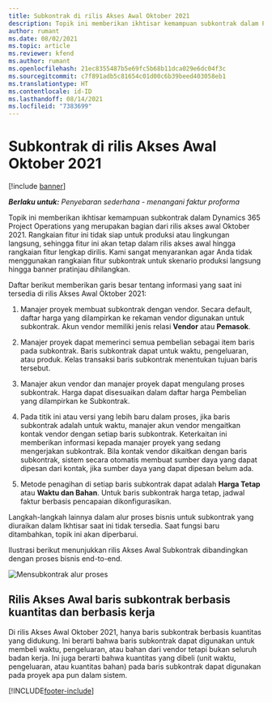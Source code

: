 ```yaml
---
title: Subkontrak di rilis Akses Awal Oktober 2021
description: Topik ini memberikan ikhtisar kemampuan subkontrak dalam Project Operations yang merupakan bagian dari rilis akses awal Oktober 2021.
author: rumant
ms.date: 08/02/2021
ms.topic: article
ms.reviewer: kfend
ms.author: rumant
ms.openlocfilehash: 21ec8355487b5e69fc5b68b11dca029e6dc04f3c
ms.sourcegitcommit: c7f891adb5c81654c01d00c6b39beed403058eb1
ms.translationtype: HT
ms.contentlocale: id-ID
ms.lasthandoff: 08/14/2021
ms.locfileid: "7383699"
---
```

# <a name="subcontracting-in-october-2021-early-access-release"></a>Subkontrak di rilis Akses Awal Oktober 2021

[!include [banner](../../includes/dataverse-preview.md)]

_**Berlaku untuk:** Penyebaran sederhana - menangani faktur proforma_

Topik ini memberikan ikhtisar kemampuan subkontrak dalam Dynamics 365 Project Operations yang merupakan bagian dari rilis akses awal Oktober 2021. Rangkaian fitur ini tidak siap untuk produksi atau lingkungan langsung, sehingga fitur ini akan tetap dalam rilis akses awal hingga rangkaian fitur lengkap dirilis. Kami sangat menyarankan agar Anda tidak menggunakan rangkaian fitur subkontrak untuk skenario produksi langsung hingga banner pratinjau dihilangkan. 

Daftar berikut memberikan garis besar tentang informasi yang saat ini tersedia di rilis Akses Awal Oktober 2021:

1. Manajer proyek membuat subkontrak dengan vendor. Secara default, daftar harga yang dilampirkan ke rekaman vendor digunakan untuk subkontrak. Akun vendor memiliki jenis relasi **Vendor** atau **Pemasok**.

2. Manajer proyek dapat memerinci semua pembelian sebagai item baris pada subkontrak. Baris subkontrak dapat untuk waktu, pengeluaran, atau produk. Kelas transaksi baris subkontrak menentukan tujuan baris tersebut.

3. Manajer akun vendor dan manajer proyek dapat mengulang proses subkontrak. Harga dapat disesuaikan dalam daftar harga Pembelian yang dilampirkan ke Subkontrak.

4. Pada titik ini atau versi yang lebih baru dalam proses, jika baris subkontrak adalah untuk waktu, manajer akun vendor mengaitkan kontak vendor dengan setiap baris subkontrak. Keterkaitan ini memberikan informasi kepada manajer proyek yang sedang mengerjakan subkontrak. Bila kontak vendor dikaitkan dengan baris subkontrak, sistem secara otomatis membuat sumber daya yang dapat dipesan dari kontak, jika sumber daya yang dapat dipesan belum ada.

5. Metode penagihan di setiap baris subkontrak dapat adalah **Harga Tetap** atau **Waktu dan Bahan**. Untuk baris subkontrak harga tetap, jadwal faktur berbasis pencapaian dikonfigurasikan.

Langkah-langkah lainnya dalam alur proses bisnis untuk subkontrak yang diuraikan dalam Ikhtisar saat ini tidak tersedia. Saat fungsi baru ditambahkan, topik ini akan diperbarui. 

Ilustrasi berikut menunjukkan rilis Akses Awal Subkontrak dibandingkan dengan proses bisnis end-to-end.

![Mensubkontrak alur proses](../media/SubcontractingEAFlow.png)  


## <a name="quantity-based-and-work-based-subcontract-lines-early-access-release"></a>Rilis Akses Awal baris subkontrak berbasis kuantitas dan berbasis kerja
Di rilis Akses Awal Oktober 2021, hanya baris subkontrak berbasis kuantitas yang didukung. Ini berarti bahwa baris subkontrak dapat digunakan untuk membeli waktu, pengeluaran, atau bahan dari vendor tetapi bukan seluruh badan kerja. Ini juga berarti bahwa kuantitas yang dibeli (unit waktu, pengeluaran, atau kuantitas bahan) pada baris subkontrak dapat digunakan pada proyek apa pun dalam sistem.



[!INCLUDE[footer-include](../../includes/footer-banner.md)]
